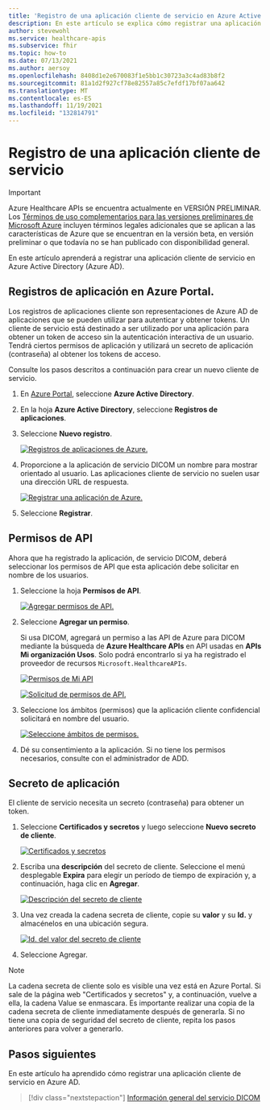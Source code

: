 ```yaml
---
title: 'Registro de una aplicación cliente de servicio en Azure Active Directory: Azure Healthcare APIs para DICOM'
description: En este artículo se explica cómo registrar una aplicación cliente de servicio en Azure Active Directory.
author: stevewohl
ms.service: healthcare-apis
ms.subservice: fhir
ms.topic: how-to
ms.date: 07/13/2021
ms.author: aersoy
ms.openlocfilehash: 8408d1e2e670083f1e5bb1c30723a3c4ad83b8f2
ms.sourcegitcommit: 81a1d2f927cf78e82557a85c7efdf17bf07aa642
ms.translationtype: MT
ms.contentlocale: es-ES
ms.lasthandoff: 11/19/2021
ms.locfileid: "132814791"
---
```

# <a name="register-a-service-client-application"></a>Registro de una aplicación cliente de servicio

> [!IMPORTANT]
> Azure Healthcare APIs se encuentra actualmente en VERSIÓN PRELIMINAR. Los [Términos de uso complementarios para las versiones preliminares de Microsoft Azure](https://azure.microsoft.com/support/legal/preview-supplemental-terms/) incluyen términos legales adicionales que se aplican a las características de Azure que se encuentran en la versión beta, en versión preliminar o que todavía no se han publicado con disponibilidad general.

En este artículo aprenderá a registrar una aplicación cliente de servicio en Azure Active Directory (Azure AD).

## <a name="application-registrations-in-the-azure-portal"></a>Registros de aplicación en Azure Portal.

Los registros de aplicaciones cliente son representaciones de Azure AD de aplicaciones que se pueden utilizar para autenticar y obtener tokens. Un cliente de servicio está destinado a ser utilizado por una aplicación para obtener un token de acceso sin la autenticación interactiva de un usuario. Tendrá ciertos permisos de aplicación y utilizará un secreto de aplicación (contraseña) al obtener los tokens de acceso.

Consulte los pasos descritos a continuación para crear un nuevo cliente de servicio.

1. En [Azure Portal](https://portal.azure.com), seleccione **Azure Active Directory**.
2. En la hoja **Azure Active Directory**, seleccione **Registros de aplicaciones**.
3. Seleccione **Nuevo registro**.

   [ ![Registros de aplicaciones de Azure.](media/dicom-azure-app-registrations.png) ](media/dicom-azure-app-registrations.png#lightbox)

4. Proporcione a la aplicación de servicio DICOM un nombre para mostrar orientado al usuario. Las aplicaciones cliente de servicio no suelen usar una dirección URL de respuesta.

   [ ![Registrar una aplicación de Azure.](media/dicom-registration-application-name.png) ](media/dicom-registration-application-name.png#lightbox)

5. Seleccione **Registrar**.

## <a name="api-permissions"></a>Permisos de API

Ahora que ha registrado la aplicación, de servicio DICOM, deberá seleccionar los permisos de API que esta aplicación debe solicitar en nombre de los usuarios.

1. Seleccione la hoja **Permisos de API**.

   [ ![Agregar permisos de API.](media/dicom-add-api-permissions.png) ](media/dicom-add-api-permissions.png#lightbox)

2. Seleccione **Agregar un permiso**.

   Si usa DICOM, agregará un permiso a las API de Azure para DICOM mediante la búsqueda de **Azure Healthcare APIs** en API usadas en **APIs Mi organización Usos**. Solo podrá encontrarlo si ya ha registrado el proveedor de recursos `Microsoft.HealthcareAPIs`.

   [ ![Permisos de Mi API](media/dicom-request-my-api-permissions.png) ](media/dicom-request-my-api-permissions.png#lightbox)


   [ ![Solicitud de permisos de API.](media/dicom-request-api-permissions.png) ](media/dicom-request-api-permissions.png#lightbox)

3. Seleccione los ámbitos (permisos) que la aplicación cliente confidencial solicitará en nombre del usuario.

   [ ![Seleccione ámbitos de permisos.](media/dicom-select-scopes.png) ](media/dicom-select-scopes.png#lightbox)

4. Dé su consentimiento a la aplicación. Si no tiene los permisos necesarios, consulte con el administrador de ADD.


## <a name="application-secret"></a>Secreto de aplicación

El cliente de servicio necesita un secreto (contraseña) para obtener un token.

1. Seleccione **Certificados y secretos** y luego seleccione **Nuevo secreto de cliente**.

   [ ![Certificados y secretos](media/dicom-new-client-secret.png) ](media/dicom-new-client-secret.png#lightbox)

2. Escriba una **descripción** del secreto de cliente. Seleccione el menú desplegable **Expira** para elegir un período de tiempo de expiración y, a continuación, haga clic en **Agregar**.

   [ ![Descripción del secreto de cliente](media/dicom-client-secret-description.png) ](media/dicom-client-secret-description.png#lightbox)

3. Una vez creada la cadena secreta de cliente, copie su **valor** y su **Id.** y almacénelos en una ubicación segura.

   [ ![Id. del valor del secreto de cliente](media/dicom-client-secret-value-id.png) ](media/dicom-client-secret-value-id.png#lightbox)

4. Seleccione Agregar.

> [!NOTE]
> La cadena secreta de cliente solo es visible una vez está en Azure Portal. Si sale de la página web "Certificados y secretos" y, a continuación, vuelve a ella, la cadena Value se enmascara. Es importante realizar una copia de la cadena secreta de cliente inmediatamente después de generarla. Si no tiene una copia de seguridad del secreto de cliente, repita los pasos anteriores para volver a generarlo.


## <a name="next-steps"></a>Pasos siguientes

En este artículo ha aprendido cómo registrar una aplicación cliente de servicio en Azure AD. 

>[!div class="nextstepaction"]
>[Información general del servicio DICOM](dicom-services-overview.md)




